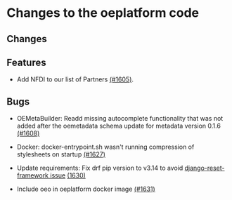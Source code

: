 # Changes to the oeplatform code

## Changes

## Features

- Add NFDI to our list of Partners [(#1605)](https://github.com/OpenEnergyPlatform/oeplatform/pull/1605).

## Bugs

- OEMetaBuilder: Readd missing autocomplete functionality that was not added after the oemetadata schema update for metadata version 0.1.6 [(#1608)](https://github.com/OpenEnergyPlatform/oeplatform/pull/1608)

- Docker: docker-entrypoint.sh wasn't running compression of stylesheets on startup [(#1627)](https://github.com/OpenEnergyPlatform/oeplatform/pull/1627)

- Update requirements: Fix drf pip version to v3.14 to avoid [django-reset-framework issue](https://github.com/encode/django-rest-framework/issues/9300) [(1630)](https://github.com/OpenEnergyPlatform/oeplatform/pull/1630)

- Include oeo in oeplatform docker image [(#1631)](https://github.com/OpenEnergyPlatform/oeplatform/pull/1631)

